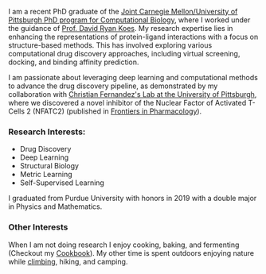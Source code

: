 I am a recent PhD graduate of the <a href="http://www.compbio.cmu.edu/">Joint Carnegie Mellon/University of Pittsburgh PhD program for Computational Biology</a>, where I worked under the guidance of <a href="https://bits.csb.pitt.edu/">Prof. David Ryan Koes</a>. My research expertise lies in enhancing the representations of protein-ligand interactions with a focus on structure-based methods. This has involved exploring various computational drug discovery approaches, including virtual screening, docking, and binding affinity prediction.

I am passionate about leveraging deep learning and computational methods to advance the drug discovery pipeline, as demonstrated by my collaboration with <a href="https://www.pharmacy.pitt.edu/people/christian-fernandez">Christian Fernandez's Lab at the University of Pittsburgh</a>, where we discovered a novel inhibitor of the Nuclear Factor of Activated T-Cells 2 (NFATC2) (published in <a href="https://doi.org/10.3389/fphar.2024.1397995">Frontiers in Pharmacology</a>).

### Research Interests:
* Drug Discovery
* Deep Learning
* Structural Biology
* Metric Learning
* Self-Supervised Learning

I graduated from Purdue University with honors in 2019 with a double major in Physics and Mathematics.

### Other Interests
When I am not doing research I enjoy cooking, baking, and fermenting (Checkout my <a href="https://github.com/drewnutt/CookBook">Cookbook</a>). My other time is spent outdoors enjoying nature while <a href="https://www.mountainproject.com/user/201243476">climbing</a>, hiking, and camping.
